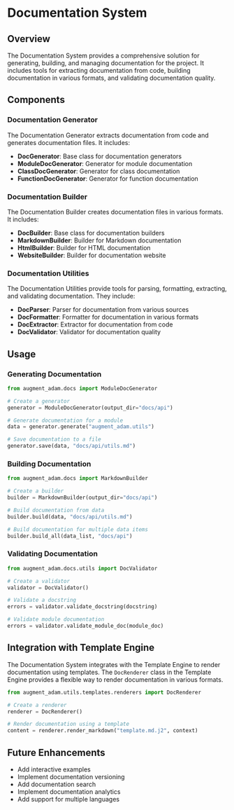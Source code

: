 # Documentation System

## Overview

The Documentation System provides a comprehensive solution for generating, building, and managing documentation for the project. It includes tools for extracting documentation from code, building documentation in various formats, and validating documentation quality.

## Components

### Documentation Generator

The Documentation Generator extracts documentation from code and generates documentation files. It includes:

- **DocGenerator**: Base class for documentation generators
- **ModuleDocGenerator**: Generator for module documentation
- **ClassDocGenerator**: Generator for class documentation
- **FunctionDocGenerator**: Generator for function documentation

### Documentation Builder

The Documentation Builder creates documentation files in various formats. It includes:

- **DocBuilder**: Base class for documentation builders
- **MarkdownBuilder**: Builder for Markdown documentation
- **HtmlBuilder**: Builder for HTML documentation
- **WebsiteBuilder**: Builder for documentation website

### Documentation Utilities

The Documentation Utilities provide tools for parsing, formatting, extracting, and validating documentation. They include:

- **DocParser**: Parser for documentation from various sources
- **DocFormatter**: Formatter for documentation in various formats
- **DocExtractor**: Extractor for documentation from code
- **DocValidator**: Validator for documentation quality

## Usage

### Generating Documentation

```python
from augment_adam.docs import ModuleDocGenerator

# Create a generator
generator = ModuleDocGenerator(output_dir="docs/api")

# Generate documentation for a module
data = generator.generate("augment_adam.utils")

# Save documentation to a file
generator.save(data, "docs/api/utils.md")
```

### Building Documentation

```python
from augment_adam.docs import MarkdownBuilder

# Create a builder
builder = MarkdownBuilder(output_dir="docs/api")

# Build documentation from data
builder.build(data, "docs/api/utils.md")

# Build documentation for multiple data items
builder.build_all(data_list, "docs/api")
```

### Validating Documentation

```python
from augment_adam.docs.utils import DocValidator

# Create a validator
validator = DocValidator()

# Validate a docstring
errors = validator.validate_docstring(docstring)

# Validate module documentation
errors = validator.validate_module_doc(module_doc)
```

## Integration with Template Engine

The Documentation System integrates with the Template Engine to render documentation using templates. The `DocRenderer` class in the Template Engine provides a flexible way to render documentation in various formats.

```python
from augment_adam.utils.templates.renderers import DocRenderer

# Create a renderer
renderer = DocRenderer()

# Render documentation using a template
content = renderer.render_markdown("template.md.j2", context)
```

## Future Enhancements

- Add interactive examples
- Implement documentation versioning
- Add documentation search
- Implement documentation analytics
- Add support for multiple languages
